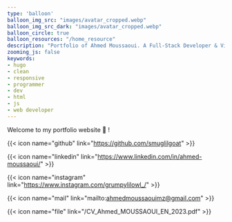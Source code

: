 ```yaml
---
type: 'balloon'
balloon_img_src: "images/avatar_cropped.webp"
balloon_img_src_dark: "images/avatar_cropped.webp"
balloon_circle: true
balloon_resources: "/home_resource"
description: "Portfolio of Ahmed Moussaoui. A Full-Stack Developer & Visual Computing Engineer, passionate about web and multimedia technologies, always looking for new things to learn."
zooming_js: false
keywords:
- hugo
- clean
- responsive
- programmer
- dev
- html
- js
- web developer
---
```


Welcome to my portfolio website 🦉 !

{{< icon name="github" link="https://github.com/smuglilgoat" >}}

{{< icon name="linkedin" link="https://www.linkedin.com/in/ahmed-moussaoui/" >}}

{{< icon name="instagram" link="https://www.instagram.com/grumpylilowl_/" >}}

{{< icon name="mail" link="mailto:ahmedmoussaouimz@gmail.com" >}}

{{< icon name="file" link="/CV_Ahmed_MOUSSAOUI_EN_2023.pdf" >}}
